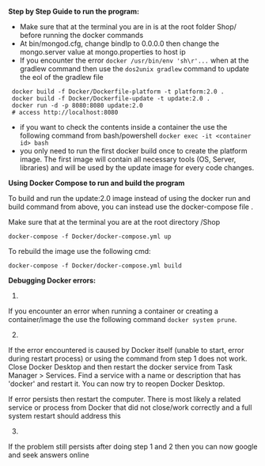 **Step by Step Guide to run the program:**

 - Make sure that at the terminal you are in is at the root folder Shop/ before running the docker commands
 - At bin/mongod.cfg, change bindIp to 0.0.0.0 then change the mongo.server value at mongo.properties to host ip
 - If you encounter the error `docker /usr/bin/env 'sh\r'...` when at the gradlew command then use the `dos2unix gradlew` command to update the eol of the gradlew file

```
 docker build -f Docker/Dockerfile-platform -t platform:2.0 .
 docker build -f Docker/Dockerfile-update -t update:2.0 .
 docker run -d -p 8080:8080 update:2.0
 # access http://localhost:8080
```
 - if you want to check the contents inside a container the use the following command from bash/powershell
	`docker exec -it <container id> bash`
 - you only need to run the first docker build once to create the platform image. The first image will contain all necessary tools (OS, Server, libraries) and will be used by the update image for every code changes.
 
**Using Docker Compose to run and build the program**

To build and run the update:2.0 image instead of using the docker run and build command from above, you can instead use the docker-compose file .

Make sure that at the terminal you are at the root directory /Shop
  
```
docker-compose -f Docker/docker-compose.yml up
```

To rebuild the image use the following cmd:

```
docker-compose -f Docker/docker-compose.yml build
```

**Debugging Docker errors:**

1. 
If you encounter an error when running a container or creating a container/image the use the following command
`docker system prune`.

2. 
If the error encountered is caused by Docker itself (unable to start, error during restart process) or using the command from step 1 does not work. Close Docker Desktop and then restart the docker service from Task Manager > Services.
Find a service with a name or description that has 'docker' and restart it. You can now try to reopen Docker Desktop.

If error persists then restart the computer. There is most likely a related service or process from Docker that did not close/work correctly and a full system restart should address this

3. 
If the problem still persists after doing step 1 and 2 then you can now google and seek answers online
